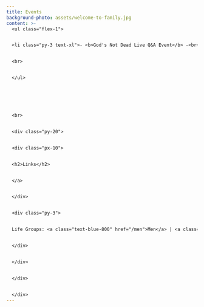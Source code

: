 ```yaml
---
title: Events
background-photo: assets/welcome-to-family.jpg
content: >-
  <ul class="flex-1">


  <li class="py-3 text-xl">- <b>God's Not Dead Live Q&A Event</b> -<br>An event where the speakers will present evidence for God<br> Wednesday, November 17, 2021 @ 7 PM in Genome Science <br>Check out <a href="https://www.youtube.com/watch?v=XXzDBRBVRqo">THIS VIDEO</a> for more info<br> <a href="/">CLICK HERE</a> for our Get Connected form to contact us!


  <br>


  </ul>






  <br>


  <div class="py-20">


  <div class="px-10">


  <h2>Links</h2>


  </a>


  </div>


  <div class="py-3">


  Life Groups: <a class="text-blue-800" href="/men">Men</a> | <a class="text-blue-800" href="/women">Women</a>


  </div>


  </div>


  </div>


  </div>
---
```

